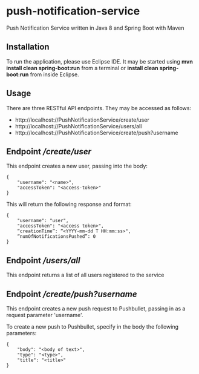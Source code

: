 # push-notification-service
Push Notification Service written in Java 8 and Spring Boot with Maven

## Installation

To run the application, please use Eclipse IDE. It may be started using **mvn install clean spring-boot:run** from a terminal or **install clean spring-boot:run** from inside Eclipse.

## Usage

There are three RESTful API endpoints. They may be accessed as follows:

- http://localhost:<port>//PushNotificationService/create/user
- http://localhost:<port>//PushNotificationService/users/all
- http://localhost:<port>//PushNotificationService/create/push?username

## Endpoint */create/user*

This endpoint creates a new user, passing into the body:

```
{
    "username": "<name>",
    "accessToken": "<access-token>"
}
```

This will return the following response and format:

```
{
    "username": "user", 
    "accessToken": "<access token>",
    “creationTime”: “<YYYY-mm-dd T HH:mm:ss>",
    “numOfNotificationsPushed”: 0
} 
```

## Endpoint */users/all*

This endpoint returns a list of all users registered to the service

## Endpoint */create/push?username*

This endpoint creates a new push request to Pushbullet, passing in as a request parameter 'username'.

To create a new push to Pushbullet, specify in the body the following parameters:

```
{
    "body": "<body of text>",
    "type": "<type>",
    "title": "<title>"
}
```